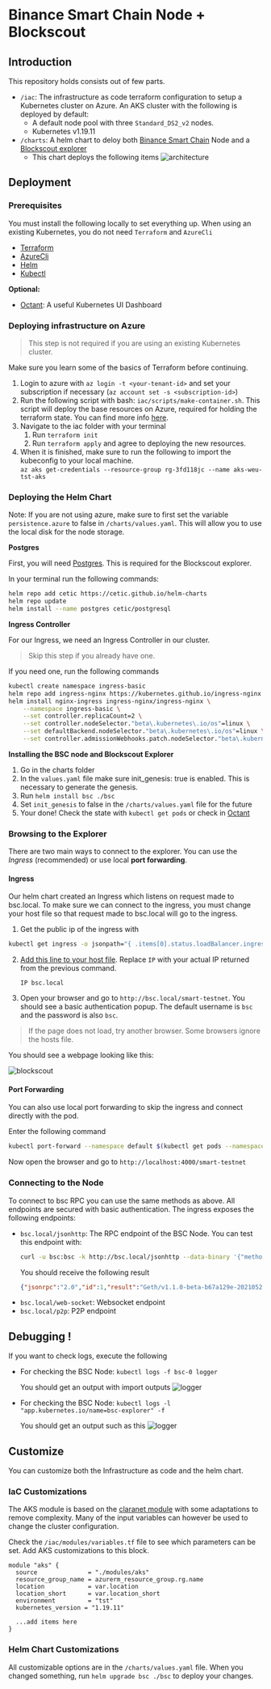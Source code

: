 # Binance Smart Chain Node + Blockscout
## Introduction


This repository holds consists out of few parts.
- `/iac`: The infrastructure as code terraform configuration to setup a Kubernetes cluster on Azure. An AKS cluster with the following is deployed by default:
  - A default node pool with three `Standard_DS2_v2` nodes.
  - Kubernetes v1.19.11
- `/charts`: A helm chart to deloy both [Binance Smart Chain](https://github.com/binance-chain/bsc) Node and a [Blockscout explorer](https://github.com/binance-chain/bsc-explorer)
  - This chart deploys the following items 
    ![architecture](./docs/architecture.png)

## Deployment
### Prerequisites

You must install the following locally to set everything up. When using an existing Kubernetes, you do not need `Terraform` and `AzureCli`

- [Terraform](https://www.terraform.io/downloads.html)
- [AzureCli](https://docs.microsoft.com/en-us/cli/azure/install-azure-cli)
- [Helm](https://helm.sh/docs/intro/install/)
- [Kubectl](https://kubernetes.io/docs/tasks/tools/)

**Optional:**
  - [Octant](https://octant.dev/): A useful Kubernetes UI Dashboard


### Deploying infrastructure on Azure

> This step is not required if you are using an existing Kubernetes cluster.

Make sure you learn some of the basics of Terraform before continuing.
1. Login to azure with `az login -t <your-tenant-id>` and set your subscription if necessary (`az account set -s <subscription-id>`)
2. Run the following script with bash: `iac/scripts/make-container.sh`.
   This script will deploy the base resources on Azure, required for holding the terraform state. You can find more info [here](https://docs.microsoft.com/en-us/azure/developer/terraform/store-state-in-azure-storage).
3. Navigate to the iac folder with your terminal
    1. Run `terraform init`
    2. Run `terraform apply` and agree to deploying the new resources.
4. When it is finished, make sure to run the following to import the kubeconfig to your local machine. \
  `az aks get-credentials --resource-group rg-3fd118jc --name aks-weu-tst-aks`

### Deploying the Helm Chart
Note: If you are not using azure, make sure to first set the variable `persistence.azure` to false in `/charts/values.yaml`. This will allow you to use the local disk for the node storage.

**Postgres**

First, you will need [Postgres](https://www.postgresql.org/). This is required for the Blockscout explorer.

In your terminal run the following commands:
```bash
helm repo add cetic https://cetic.github.io/helm-charts
helm repo update
helm install --name postgres cetic/postgresql
```

**Ingress Controller**

For our Ingress, we need an Ingress Controller in our cluster. 

> Skip this step if you already have one.

If you need one, run the following commands


```bash
kubectl create namespace ingress-basic
helm repo add ingress-nginx https://kubernetes.github.io/ingress-nginx
helm install nginx-ingress ingress-nginx/ingress-nginx \
    --namespace ingress-basic \
    --set controller.replicaCount=2 \
    --set controller.nodeSelector."beta\.kubernetes\.io/os"=linux \
    --set defaultBackend.nodeSelector."beta\.kubernetes\.io/os"=linux \
    --set controller.admissionWebhooks.patch.nodeSelector."beta\.kubernetes\.io/os"=linux
```

**Installing the BSC node and Blockscout Explorer**

1. Go in the charts folder
2. In the `values.yaml` file make sure init_genesis: true is enabled. This is necessary to generate the genesis.
3. Run `helm install bsc ./bsc`
4. Set `init_genesis` to false in the `/charts/values.yaml` file for the future
5. Your done! Check the state with `kubectl get pods` or check in [Octant](https://octant.dev/)


### Browsing to the Explorer

There are two main ways to connect to the explorer. You can use the *Ingress* (recommended) or use local **port forwarding**.

#### Ingress

Our helm chart created an Ingress which listens on request made to bsc.local. To make sure we can connect to the ingress, you must change your host file so that request made to bsc.local will go to the ingress.

1. Get the public ip of the ingress with 

  ```bash
  kubectl get ingress -o jsonpath="{ .items[0].status.loadBalancer.ingress[0].ip 
  ```
2. [Add this line to your host file](https://www.howtogeek.com/howto/27350/beginner-geek-how-to-edit-your-hosts-file/). Replace `IP` with your actual IP returned from the previous command.

   `IP bsc.local`

3. Open your browser and go to `http://bsc.local/smart-testnet`. 
  You should see a basic authentication popup. The default username is `bsc` and the password is also `bsc`.
  > If the page does not load, try another browser. Some browsers ignore the hosts file.


You should see a webpage looking like this:

![blockscout](./docs/blockscout.png)

#### Port Forwarding  

You can also use local port forwarding to skip the ingress and connect directly with the pod.

Enter the following command
```bash
kubectl port-forward --namespace default $(kubectl get pods --namespace default -l "app.kubernetes.io/name=bsc-explorer" -o jsonpath="{ .items[0].metadata.name }") 4000
```
Now open the browser and go to `http://localhost:4000/smart-testnet`


### Connecting to the Node

To connect to bsc RPC you can use the same methods as above.
All endpoints are secured with basic authentication.
The ingress exposes the following endpoints:

- `bsc.local/jsonhttp`: The RPC endpoint of the BSC Node.
   You can test this endpoint with: 
   ```bash
   curl -u bsc:bsc -k http://bsc.local/jsonhttp --data-binary '{"method":"web3_clientVersion","params":[],"id":1,"jsonrpc":"2.0"}' -H 'Content-Type: application/json'
   ```
   You should receive the following result
   ```json
   {"jsonrpc":"2.0","id":1,"result":"Geth/v1.1.0-beta-b67a129e-20210524/linux-amd64/go1.16.4"}
   ```
- `bsc.local/web-socket`: Websocket endpoint
- `bsc.local/p2p`: P2P endpoint

## Debugging !

If you want to check logs, execute the following
- For checking the BSC Node: `kubectl logs -f bsc-0 logger`
  
  You should get an output with import outputs 
  ![logger](./docs/logger.png)

- For checking the BSC Node: `kubectl logs -l "app.kubernetes.io/name=bsc-explorer" -f`
  
  You should get an output such as this
  ![logger](./docs/bsc-explorer.png)

## Customize

You can customize both the Infrastructure as code and the helm chart.

### IaC Customizations

The AKS module is based on the [claranet module](https://github.com/claranet/terraform-azurerm-aks) with some adaptations to remove complexity. Many of the input variables can however be used to change the cluster configuration.

Check the `/iac/modules/variables.tf` file to see which parameters can be set. Add AKS customizations to this block.

```hcl
module "aks" {
  source              = "./modules/aks"
  resource_group_name = azurerm_resource_group.rg.name
  location            = var.location
  location_short      = var.location_short
  environment         = "tst"
  kubernetes_version = "1.19.11"

  ...add items here
}
```

### Helm Chart Customizations

All customizable options are in the `/charts/values.yaml` file.
When you changed something, run `helm upgrade bsc ./bsc` to deploy your changes.

